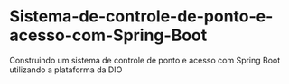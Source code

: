 # Sistema-de-controle-de-ponto-e-acesso-com-Spring-Boot
Construindo um sistema de controle de ponto e acesso com Spring Boot utilizando a plataforma da DIO
